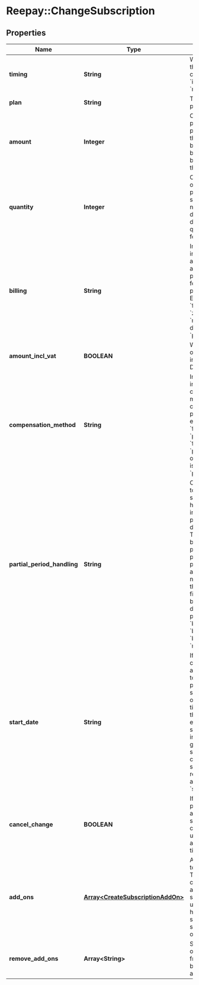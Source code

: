 # Reepay::ChangeSubscription

## Properties
Name | Type | Description | Notes
------------ | ------------- | ------------- | -------------
**timing** | **String** | When to perform the subscription change. Either &#x60;immediate&#x60; or &#x60;renewal&#x60;. | 
**plan** | **String** | The handle of the plan to change to | [optional] 
**amount** | **Integer** | Optional custom per quantity plan price. If provided the plan price billed for each billing period will be overridden by this price. | [optional] 
**quantity** | **Integer** | Optional quantity of the plan product for this subscription. If not provided the default is the default plan quantity defined for the plan. | [optional] 
**billing** | **String** | In the case of immediate change and change not affecting billing period, how to bill for the remaining partial period. Either &#x60;prorated&#x60;, &#x60;full&#x60;, &#x60;zero_amount&#x60; or &#x60;none&#x60;. The default is &#x60;prorated&#x60;. | [optional] 
**amount_incl_vat** | **BOOLEAN** | Whether the optional amount is including VAT. Defaults to true. | [optional] 
**compensation_method** | **String** | In the case of immediate change, optional method for compensation of partial period, either &#x60;full_refund&#x60;, &#x60;prorated_refund&#x60;, &#x60;full_credit&#x60;, &#x60;prorated_credit&#x60; or &#x60;none&#x60;. Default is &#x60;prorated_refund&#x60; | [optional] 
**partial_period_handling** | **String** | Optional argument to override plan setting on how to handle a potential initial partial billing period for fixed day scheduling. The options are to bill for a full period, bill prorated for the partial period, bill a zero amount, or not to consider the period before first fixed day a billing period. The default is to bill prorated. Options: &#x60;bill_full&#x60;, &#x60;bill_prorated&#x60;, &#x60;bill_zero_amount&#x60;, &#x60;no_bill&#x60;. | [optional] 
**start_date** | **String** | If the subscription change results in a new period due to change to a plan with different scheduling, an optional date and time from which the subscription is eligible to schedule first invoice can be given. See subscription create and subscription reactivate argument &#x60;start_date&#x60;. | [optional] 
**cancel_change** | **BOOLEAN** | If there are pending changes at renewal for the subscription they can be cancelled using this argument and timing&#x3D;renewal | [optional] 
**add_ons** | [**Array&lt;CreateSubscriptionAddOn&gt;**](CreateSubscriptionAddOn.md) | Add-ons to attach to subscription. The same add-on can only be attached to subscription once unless unique handles are supplied for the subscription add-on. | [optional] 
**remove_add_ons** | **Array&lt;String&gt;** | Subscription add-ons to remove from subscription by subscription add-on handle | [optional] 


